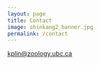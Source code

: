 ```yaml
---
layout: page
title: Contact
image: shinkang2_banner.jpg
permalink: /contact
---
```


<i class='fa fa-envelope fa-lg'></i>  kplin@zoology.ubc.ca
